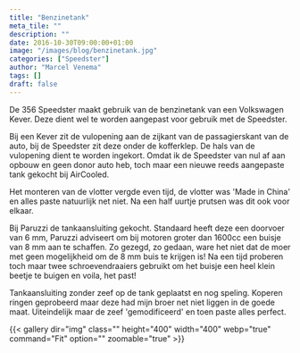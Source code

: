 ```yaml
---
title: "Benzinetank"
meta_tile: ""
description: ""
date: 2016-10-30T09:00:00+01:00
image: "/images/blog/benzinetank.jpg"
categories: ["Speedster"]
author: "Marcel Venema" 
tags: []
draft: false
---
```


De 356 Speedster maakt gebruik van de benzinetank van een Volkswagen Kever. Deze dient wel te worden aangepast voor gebruik met de Speedster. 

Bij een Kever zit de vulopening aan de zijkant van de passagierskant van de auto, bij de Speedster zit deze onder de kofferklep. De hals van de vulopening dient te worden ingekort. Omdat ik de Speedster van nul af aan opbouw en geen donor auto heb, toch maar een nieuwe reeds aangepaste tank gekocht bij AirCooled.

Het monteren van de vlotter vergde even tijd, de vlotter was 'Made in China' en alles paste natuurlijk net niet. Na een half uurtje prutsen was dit ook voor elkaar.

Bij Paruzzi de tankaansluiting gekocht. Standaard heeft deze een doorvoer van 6 mm, Paruzzi adviseert om bij motoren groter dan 1600cc een buisje van 8 mm aan te schaffen. Zo gezegd, zo gedaan, ware het niet dat de moer met geen mogelijkheid om de 8 mm buis te krijgen is! Na een tijd proberen toch maar twee schroevendraaiers gebruikt om het buisje een heel klein beetje te buigen en voila, het past!

Tankaansluiting zonder zeef op de tank geplaatst en nog speling. Koperen ringen geprobeerd maar deze had mijn broer net niet liggen in de goede maat. Uiteindelijk maar de zeef 'gemodificeerd' en toen paste alles perfect.

{{< gallery dir="img" class="" height="400" width="400" webp="true" command="Fit" option="" zoomable="true" >}}

&nbsp;
